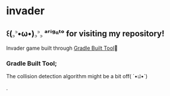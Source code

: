 # invader

## ꒰(꜆꜄•ω•)꜆꜄꜆ ᵃʳⁱᵍᵅᵗᵒ for visiting my repository!

Invader game built through [Gradle Built Tool]( https://gradle.org)💓

### Gradle Built Tool;



<div class="text-gray mb-2">
The collision detection algorithm might be a bit off( ´•௰•`) 

. 
</div>

